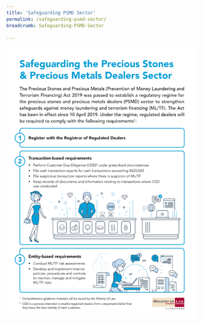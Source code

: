 ```yaml
---
title: 'Safeguarding PSMD Sector'
permalink: /safeguarding-psmd-sector/
breadcrumb: Safeguarding-PSMD-Sector

---
```


<a href="/images/Safeguarding%20PSMD%20Sector_Jan2020.pdf" target="_blank"><img src="/images/Safeguarding%20PSMD%20Sector_Jan2020.jpg"></a>
